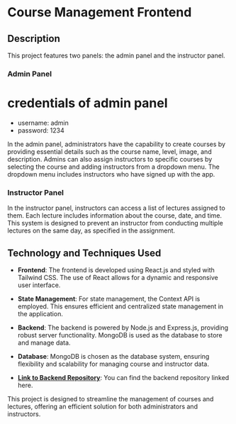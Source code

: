 # Course Management Frontend

## Description

This project features two panels: the admin panel and the instructor panel.

### Admin Panel
 # credentials of admin panel 

  - username: admin
  - password: 1234

In the admin panel, administrators have the capability to create courses by providing essential details such as the course name, level, image, and description. Admins can also assign instructors to specific courses by selecting the course and adding instructors from a dropdown menu. The dropdown menu includes instructors who have signed up with the app.

### Instructor Panel

In the instructor panel, instructors can access a list of lectures assigned to them. Each lecture includes information about the course, date, and time. This system is designed to prevent an instructor from conducting multiple lectures on the same day, as specified in the assignment.

## Technology and Techniques Used

- **Frontend**: The frontend is developed using React.js and styled with Tailwind CSS. The use of React allows for a dynamic and responsive user interface.

- **State Management**: For state management, the Context API is employed. This ensures efficient and centralized state management in the application.

- **Backend**: The backend is powered by Node.js and Express.js, providing robust server functionality. MongoDB is used as the database to store and manage data.

- **Database**: MongoDB is chosen as the database system, ensuring flexibility and scalability for managing course and instructor data.

- **[Link to Backend Repository](#)**: You can find the backend repository linked here.

This project is designed to streamline the management of courses and lectures, offering an efficient solution for both administrators and instructors.
